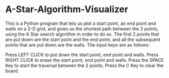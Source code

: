 # A-Star-Algorithm-Visualizer

This is a Python program that lets us plot a start point, an end point and walls on a 2-D grid, and gives us the shortest path between the 2 points, using the A Star search algorithm in order to do so. The first 2 points that are put down are the start point and the end point, and all the subsequent points that are put down are the walls. The input keys are as follows:

Press LEFT CLICK to put down the start point, end point and walls.
Press RIGHT CLICK to erase the start point, end point and walls.
Press the SPACE Key to start the traversal between the 2 points.
Press the C Key to clear the board.
